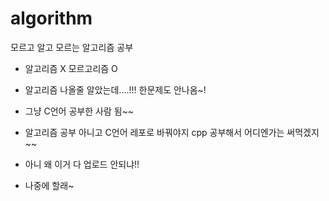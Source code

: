 # algorithm
모르고 알고 모르는 알고리즘 공부
- 알고리즘 X 모르고리즘 O


- 알고리즘 나올줄 알았는데....!!! 한문제도 안나옴~!
- 그냥 C언어 공부한 사람 됨~~
- 알고리즘 공부 아니고 C언어 레포로 바꿔야지 cpp 공부해서 어디엔가는 써먹겠지~~

- 아니 왜 이거 다 업로드 안되냐!!
- 나중에 할래~
